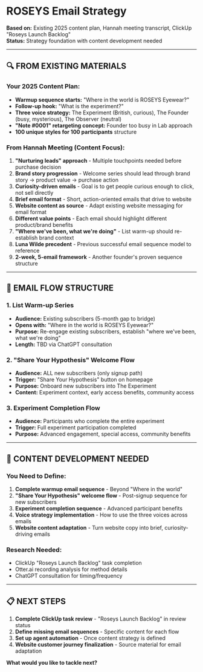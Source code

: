 # ROSEYS Email Strategy

**Based on:** Existing 2025 content plan, Hannah meeting transcript, ClickUp "Roseys Launch Backlog"  
**Status:** Strategy foundation with content development needed

---

## 🔍 **FROM EXISTING MATERIALS**

### **Your 2025 Content Plan:**
- **Warmup sequence starts:** "Where in the world is ROSEYS Eyewear?"
- **Follow-up hook:** "What is the experiment?"
- **Three voice strategy:** The Experiment (British, curious), The Founder (busy, mysterious), The Observer (neutral)
- **"Note #0001" retargeting concept:** Founder too busy in Lab approach
- **100 unique styles for 100 participants** structure

### **From Hannah Meeting (Content Focus):**
1. **"Nurturing leads" approach** - Multiple touchpoints needed before purchase decision
2. **Brand story progression** - Welcome series should lead through brand story → product value → purchase action
3. **Curiosity-driven emails** - Goal is to get people curious enough to click, not sell directly
4. **Brief email format** - Short, action-oriented emails that drive to website
5. **Website content as source** - Adapt existing website messaging for email format
6. **Different value points** - Each email should highlight different product/brand benefits
7. **"Where we've been, what we're doing"** - List warm-up should re-establish brand context
8. **Luna Wilde precedent** - Previous successful email sequence model to reference
9. **2-week, 5-email framework** - Another founder's proven sequence structure

---

## 📧 **EMAIL FLOW STRUCTURE**

### **1. List Warm-up Series** 
- **Audience:** Existing subscribers (5-month gap to bridge)
- **Opens with:** "Where in the world is ROSEYS Eyewear?"
- **Purpose:** Re-engage existing subscribers, establish "where we've been, what we're doing"
- **Length:** TBD via ChatGPT consultation

### **2. "Share Your Hypothesis" Welcome Flow**
- **Audience:** ALL new subscribers (only signup path)
- **Trigger:** "Share Your Hypothesis" button on homepage
- **Purpose:** Onboard new subscribers into The Experiment
- **Content:** Experiment context, early access benefits, community access

### **3. Experiment Completion Flow**
- **Audience:** Participants who complete the entire experiment
- **Trigger:** Full experiment participation completed
- **Purpose:** Advanced engagement, special access, community benefits

---

## 🎯 **CONTENT DEVELOPMENT NEEDED**

### **You Need to Define:**
1. **Complete warmup email sequence** - Beyond "Where in the world"
2. **"Share Your Hypothesis" welcome flow** - Post-signup sequence for new subscribers
3. **Experiment completion sequence** - Advanced participant benefits
4. **Voice strategy implementation** - How to use the three voices across emails
5. **Website content adaptation** - Turn website copy into brief, curiosity-driving emails

### **Research Needed:**
- ClickUp "Roseys Launch Backlog" task completion
- Otter.ai recording analysis for method details
- ChatGPT consultation for timing/frequency

---

## 📋 **NEXT STEPS**

1. **Complete ClickUp task review** - "Roseys Launch Backlog" in review status
2. **Define missing email sequences** - Specific content for each flow
3. **Set up agent automation** - Once content strategy is defined
4. **Website customer journey finalization** - Source material for email adaptation

**What would you like to tackle next?**